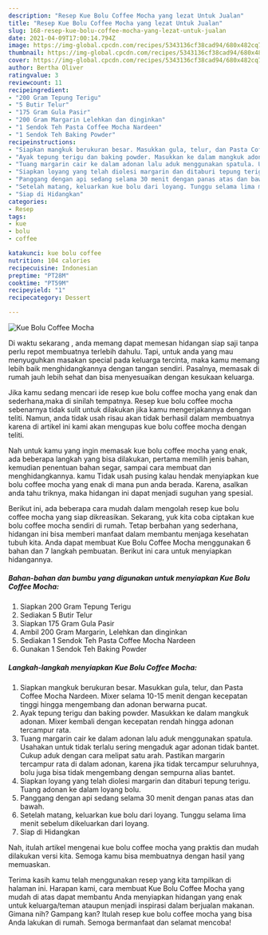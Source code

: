 ```yaml
---
description: "Resep Kue Bolu Coffee Mocha yang lezat Untuk Jualan"
title: "Resep Kue Bolu Coffee Mocha yang lezat Untuk Jualan"
slug: 168-resep-kue-bolu-coffee-mocha-yang-lezat-untuk-jualan
date: 2021-04-09T17:00:14.794Z
image: https://img-global.cpcdn.com/recipes/5343136cf38cad94/680x482cq70/kue-bolu-coffee-mocha-foto-resep-utama.jpg
thumbnail: https://img-global.cpcdn.com/recipes/5343136cf38cad94/680x482cq70/kue-bolu-coffee-mocha-foto-resep-utama.jpg
cover: https://img-global.cpcdn.com/recipes/5343136cf38cad94/680x482cq70/kue-bolu-coffee-mocha-foto-resep-utama.jpg
author: Bertha Oliver
ratingvalue: 3
reviewcount: 11
recipeingredient:
- "200 Gram Tepung Terigu"
- "5 Butir Telur"
- "175 Gram Gula Pasir"
- "200 Gram Margarin Lelehkan dan dinginkan"
- "1 Sendok Teh Pasta Coffee Mocha Nardeen"
- "1 Sendok Teh Baking Powder"
recipeinstructions:
- "Siapkan mangkuk berukuran besar. Masukkan gula, telur, dan Pasta Coffee Mocha Nardeen. Mixer selama 10-15 menit dengan kecepatan tinggi hingga mengembang dan adonan berwarna pucat."
- "Ayak tepung terigu dan baking powder. Masukkan ke dalam mangkuk adonan. Mixer kembali dengan kecepatan rendah hingga adonan tercampur rata."
- "Tuang margarin cair ke dalam adonan lalu aduk menggunakan spatula. Usahakan untuk tidak terlalu sering mengaduk agar adonan tidak bantet. Cukup aduk dengan cara melipat satu arah. Pastikan margarin tercampur rata di dalam adonan, karena jika tidak tercampur seluruhnya, bolu juga bisa tidak mengembang dengan sempurna alias bantet."
- "Siapkan loyang yang telah diolesi margarin dan ditaburi tepung terigu. Tuang adonan ke dalam loyang bolu."
- "Panggang dengan api sedang selama 30 menit dengan panas atas dan bawah."
- "Setelah matang, keluarkan kue bolu dari loyang. Tunggu selama lima menit sebelum dikeluarkan dari loyang."
- "Siap di Hidangkan"
categories:
- Resep
tags:
- kue
- bolu
- coffee

katakunci: kue bolu coffee 
nutrition: 104 calories
recipecuisine: Indonesian
preptime: "PT28M"
cooktime: "PT59M"
recipeyield: "1"
recipecategory: Dessert

---
```



![Kue Bolu Coffee Mocha](https://img-global.cpcdn.com/recipes/5343136cf38cad94/680x482cq70/kue-bolu-coffee-mocha-foto-resep-utama.jpg)

Di waktu  sekarang , anda memang dapat memesan hidangan siap saji tanpa perlu repot membuatnya terlebih dahulu. Tapi, untuk anda yang mau menyuguhkan masakan special pada keluarga tercinta, maka kamu memang lebih baik menghidangkannya dengan tangan sendiri. Pasalnya, memasak di rumah jauh lebih sehat dan bisa menyesuaikan dengan kesukaan keluarga.

Jika kamu sedang mencari ide resep kue bolu coffee mocha yang enak dan sederhana,maka di sinilah tempatnya. Resep kue bolu coffee mocha  sebenarnya tidak sulit untuk dilakukan jika kamu mengerjakannya dengan teliti. Namun, anda tidak usah risau akan tidak berhasil dalam membuatnya 
karena di artikel ini kami akan mengupas kue bolu coffee mocha dengan teliti.  



Nah untuk kamu yang ingin memasak kue bolu coffee mocha yang enak, ada beberapa langkah yang bisa dilakukan, pertama memilih jenis bahan, kemudian penentuan bahan segar, sampai cara membuat dan menghidangkannya. kamu Tidak usah pusing kalau hendak menyiapkan kue bolu coffee mocha yang enak di mana pun anda berada. Karena, asalkan anda  tahu triknya, maka hidangan ini dapat menjadi suguhan yang spesial.

Berikut ini, ada beberapa cara mudah dalam mengolah resep kue bolu coffee mocha yang siap dikreasikan. Sekarang, yuk kita coba ciptakan kue bolu coffee mocha sendiri di rumah. Tetap berbahan yang sederhana, hidangan ini bisa memberi manfaat dalam membantu menjaga kesehatan tubuh kita. Anda dapat membuat Kue Bolu Coffee Mocha menggunakan 6 bahan dan 7 langkah pembuatan. Berikut ini cara untuk menyiapkan hidangannya.

<!--inarticleads1-->

##### Bahan-bahan dan bumbu yang digunakan untuk menyiapkan Kue Bolu Coffee Mocha:

1. Siapkan 200 Gram Tepung Terigu
1. Sediakan 5 Butir Telur
1. Siapkan 175 Gram Gula Pasir
1. Ambil 200 Gram Margarin, Lelehkan dan dinginkan
1. Sediakan 1 Sendok Teh Pasta Coffee Mocha Nardeen
1. Gunakan 1 Sendok Teh Baking Powder




<!--inarticleads2-->

##### Langkah-langkah menyiapkan Kue Bolu Coffee Mocha:

1. Siapkan mangkuk berukuran besar. Masukkan gula, telur, dan Pasta Coffee Mocha Nardeen. Mixer selama 10-15 menit dengan kecepatan tinggi hingga mengembang dan adonan berwarna pucat.
1. Ayak tepung terigu dan baking powder. Masukkan ke dalam mangkuk adonan. Mixer kembali dengan kecepatan rendah hingga adonan tercampur rata.
1. Tuang margarin cair ke dalam adonan lalu aduk menggunakan spatula. Usahakan untuk tidak terlalu sering mengaduk agar adonan tidak bantet. Cukup aduk dengan cara melipat satu arah. Pastikan margarin tercampur rata di dalam adonan, karena jika tidak tercampur seluruhnya, bolu juga bisa tidak mengembang dengan sempurna alias bantet.
1. Siapkan loyang yang telah diolesi margarin dan ditaburi tepung terigu. Tuang adonan ke dalam loyang bolu.
1. Panggang dengan api sedang selama 30 menit dengan panas atas dan bawah.
1. Setelah matang, keluarkan kue bolu dari loyang. Tunggu selama lima menit sebelum dikeluarkan dari loyang.
1. Siap di Hidangkan




Nah, itulah artikel mengenai  kue bolu coffee mocha  yang praktis dan mudah dilakukan versi kita. Semoga kamu bisa membuatnya dengan hasil yang memuaskan. 

Terima kasih kamu telah menggunakan resep yang kita tampilkan di halaman ini. Harapan kami, cara membuat  Kue Bolu Coffee Mocha yang mudah di atas dapat membantu Anda menyiapkan hidangan yang enak untuk keluarga/teman ataupun menjadi inspirasi dalam berjualan makanan. Gimana nih? Gampang kan? Itulah resep kue bolu coffee mocha yang bisa Anda lakukan di rumah. Semoga bermanfaat dan selamat mencoba!

